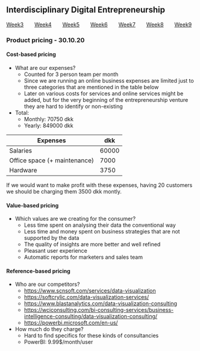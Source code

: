 ## Interdisciplinary Digital Entrepreneurship

[Week3](../README.md) &ensp;&ensp;&ensp; [Week4](./week4.md) &ensp;&ensp;&ensp; [Week5](./week5.md) &ensp;&ensp;&ensp; [Week6](./week6.md)
&ensp;&ensp;&ensp; [Week7](./week7.md) &ensp;&ensp;&ensp; [Week8](./week8.md) &ensp;&ensp;&ensp; [Week9](./week9.md)

### Product pricing - 30.10.20

#### Cost-based pricing
- What are our expenses?
  * Counted for 3 person team per month
  * Since we are running an online business expenses are limited just to three categories that are mentioned in the table below
  * Later on various costs for services and online services might be added, but for the very beginning of the entrepreneurship venture they are hard to identify or non-existing
- Total:
  * Monthly: 70750 dkk
  * Yearly: 849000 dkk

| Expenses |  dkk  |
|---|---|
| Salaries | 60000 |
| Office space (+ maintenance) | 7000 |
| Hardware | 3750 |

If we would want to make profit with these expenses, having 20 customers we should be charging them 3500 dkk montly.

#### Value-based pricing
- Which values are we creating for the consumer?
  * Less time spent on analysing their data the conventional way
  * Less time and money spent on business strategies that are not supported by the data
  * The quality of insights are more better and well refined
  * Pleasant user experience
  * Automatic reports for marketers and sales team

#### Reference-based pricing
- Who are our competitors?
  * https://www.scnsoft.com/services/data-visualization
  * https://softcrylic.com/data-visualization-services/
  * https://www.blastanalytics.com/data-visualization-consulting
  * https://wciconsulting.com/bi-consulting-services/business-intelligence-consulting/data-visualization-consulting/
  * https://powerbi.microsoft.com/en-us/
- How much do they charge?
  * Hard to find specifics for these kinds of consultancies
  * PowerBI: 9.99$/month/user 
